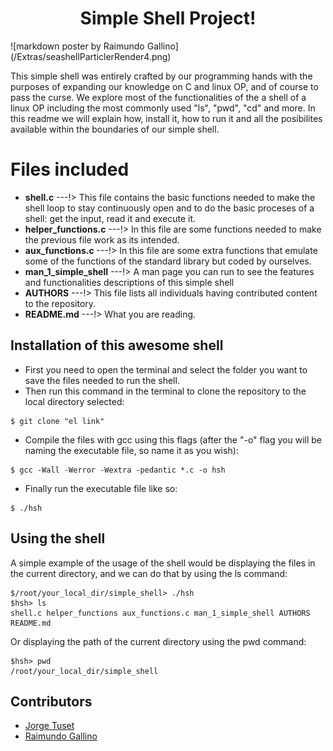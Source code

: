 <h1 align="center"> Simple Shell Project! </h1>
![markdown poster by Raimundo Gallino](/Extras/seashellParticlerRender4.png)

This simple shell was entirely crafted by our programming hands with the purposes of expanding our knowledge on C and linux OP, and of course to pass the curse. We explore most of the functionalities of the a shell of a linux OP including the most commonly used "ls", "pwd", "cd" and more. In this readme we will explain how, install it, how to run it and all the posibilites available within the boundaries  of our simple shell.


# Files included
- **shell.c**  ---!> This file contains the basic functions needed to make the shell loop to stay continuously open and to do the basic proceses of a shell: get the input, read it and execute it.
- **helper_functions.c** ---!> In this file are some functions needed to make the previous file work as its intended.
- **aux_functions.c** ---!> In this file are some extra functions that emulate some of the functions of the standard library but coded by ourselves.
- **man_1_simple_shell** ---!> A man page you can run to see the features and functionalities descriptions of this simple shell 
- **AUTHORS** ---!> This file lists all individuals having contributed content to the repository.
- **README.md** ---!> What you are reading.

## Installation of this awesome shell 
- First you need to open the terminal and select the folder you want to save the files needed to run the shell.
- Then run this command in the terminal to clone the repository to the local directory selected:
```ssh
$ git clone "el link"
```
 - Compile the files with gcc using this flags (after the "-o" flag you will be naming the executable file, so name it as you wish):
```ssh
$ gcc -Wall -Werror -Wextra -pedantic *.c -o hsh
```
- Finally run the executable file like so:
```ssh
$ ./hsh
```

## Using the shell 

A simple example of the usage of the shell would be displaying the files in the current directory, and we can do that by using the ls command:
```ssh
$/root/your_local_dir/simple_shell> ./hsh
$hsh> ls
shell.c helper_functions aux_functions.c man_1_simple_shell AUTHORS README.md
```
Or displaying the path of the current directory using the pwd command:
```ssh
$hsh> pwd 
/root/your_local_dir/simple_shell
```


## Contributors
 - [Jorge Tuset](https://github.com/jtusetgraniello)
 - [Raimundo Gallino](https://github.com/RaimundoGallino)

